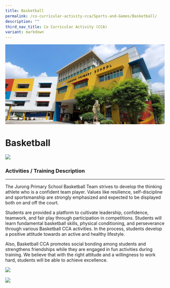 ```yaml
---
title: Basketball
permalink: /co-curricular-activity-cca/Sports-and-Games/Basketball/
description: ""
third_nav_title: Co Curricular Activity (CCA)
variant: markdown
---
```

![](/images/JPS_School_Front_Banner.jpg)


Basketball
==========
![](/images/Cedric%20Free%20Throw%20NSG.jpg)

### Activities / Training Description
---------------------------------

The Jurong Primary School Basketball Team strives to develop the thinking athlete who is a confident team player. Values like resilience, self-discipline and sportsmanship are strongly emphasized and expected to be displayed both on and off the court. 

Students are provided a platform to cultivate leadership, confidence, teamwork, and fair play through participation in competitions. Students will learn fundamental basketball skills, physical conditioning, and perseverance through various Basketball CCA activities. In the process, students develop a positive attitude towards an active and healthy lifestyle. 

Also, Basketball CCA promotes social bonding among students and strengthens friendships while they are engaged in fun activities during training. We believe that with the right attitude and a willingness to work hard, students will be able to achieve excellence.

![](/images/basketball02.jpg)

![](/images/basketball03.jpg)